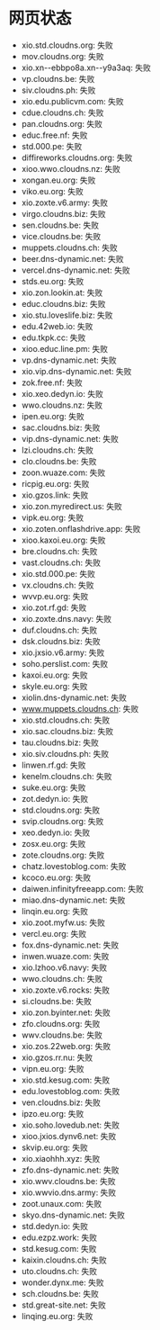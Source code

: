 # 网页状态
- xio.std.cloudns.org: 失败
- mov.cloudns.org: 失败
- xio.xn--ebbpo8a.xn--y9a3aq: 失败
- vp.cloudns.be: 失败
- siv.cloudns.ph: 失败
- xio.edu.publicvm.com: 失败
- cdue.cloudns.ch: 失败
- pan.cloudns.org: 失败
- educ.free.nf: 失败
- std.000.pe: 失败
- diffireworks.cloudns.org: 失败
- xioo.wwo.cloudns.nz: 失败
- xongan.eu.org: 失败
- viko.eu.org: 失败
- xio.zoxte.v6.army: 失败
- virgo.cloudns.biz: 失败
- sen.cloudns.be: 失败
- vice.cloudns.be: 失败
- muppets.cloudns.ch: 失败
- beer.dns-dynamic.net: 失败
- vercel.dns-dynamic.net: 失败
- stds.eu.org: 失败
- xio.zon.lookin.at: 失败
- educ.cloudns.biz: 失败
- xio.stu.loveslife.biz: 失败
- edu.42web.io: 失败
- edu.tkpk.cc: 失败
- xioo.educ.line.pm: 失败
- vp.dns-dynamic.net: 失败
- xio.vip.dns-dynamic.net: 失败
- zok.free.nf: 失败
- xio.xeo.dedyn.io: 失败
- wwo.cloudns.nz: 失败
- ipen.eu.org: 失败
- sac.cloudns.biz: 失败
- vip.dns-dynamic.net: 失败
- lzi.cloudns.ch: 失败
- clo.cloudns.be: 失败
- zoon.wuaze.com: 失败
- ricpig.eu.org: 失败
- xio.gzos.link: 失败
- xio.zon.myredirect.us: 失败
- vipk.eu.org: 失败
- xio.zoten.onflashdrive.app: 失败
- xioo.kaxoi.eu.org: 失败
- bre.cloudns.ch: 失败
- vast.cloudns.ch: 失败
- xio.std.000.pe: 失败
- vx.cloudns.ch: 失败
- wvvp.eu.org: 失败
- xio.zot.rf.gd: 失败
- xio.zoxte.dns.navy: 失败
- duf.cloudns.ch: 失败
- dsk.cloudns.biz: 失败
- xio.jxsio.v6.army: 失败
- soho.perslist.com: 失败
- kaxoi.eu.org: 失败
- skyle.eu.org: 失败
- xiolin.dns-dynamic.net: 失败
- www.muppets.cloudns.ch: 失败
- xio.std.cloudns.ch: 失败
- xio.sac.cloudns.biz: 失败
- tau.cloudns.biz: 失败
- xio.siv.cloudns.ph: 失败
- linwen.rf.gd: 失败
- kenelm.cloudns.ch: 失败
- suke.eu.org: 失败
- zot.dedyn.io: 失败
- std.cloudns.org: 失败
- svip.cloudns.org: 失败
- xeo.dedyn.io: 失败
- zosx.eu.org: 失败
- zote.cloudns.org: 失败
- chatz.lovestoblog.com: 失败
- kcoco.eu.org: 失败
- daiwen.infinityfreeapp.com: 失败
- miao.dns-dynamic.net: 失败
- linqin.eu.org: 失败
- xio.zoot.myfw.us: 失败
- vercl.eu.org: 失败
- fox.dns-dynamic.net: 失败
- inwen.wuaze.com: 失败
- xio.lzhoo.v6.navy: 失败
- wwo.cloudns.ch: 失败
- xio.zoxte.v6.rocks: 失败
- si.cloudns.be: 失败
- xio.zon.byinter.net: 失败
- zfo.cloudns.org: 失败
- wwv.cloudns.be: 失败
- xio.zos.22web.org: 失败
- xio.gzos.rr.nu: 失败
- vipn.eu.org: 失败
- xio.std.kesug.com: 失败
- edu.lovestoblog.com: 失败
- ven.cloudns.biz: 失败
- ipzo.eu.org: 失败
- xio.soho.lovedub.net: 失败
- xioo.jxios.dynv6.net: 失败
- skvip.eu.org: 失败
- xio.xiaohhh.xyz: 失败
- zfo.dns-dynamic.net: 失败
- xio.wwv.cloudns.be: 失败
- xio.wwvio.dns.army: 失败
- zoot.unaux.com: 失败
- skyo.dns-dynamic.net: 失败
- std.dedyn.io: 失败
- edu.ezpz.work: 失败
- std.kesug.com: 失败
- kaixin.cloudns.ch: 失败
- uto.cloudns.ch: 失败
- wonder.dynx.me: 失败
- sch.cloudns.be: 失败
- std.great-site.net: 失败
- linqing.eu.org: 失败

